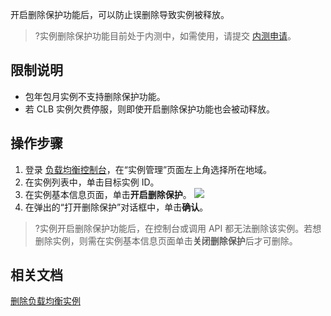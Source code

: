 开启删除保护功能后，可以防止误删除导致实例被释放。
>?实例删除保护功能目前处于内测中，如需使用，请提交 [内测申请](https://cloud.tencent.com/apply/p/26gyrl8dduf)。
>

## 限制说明
- 包年包月实例不支持删除保护功能。
- 若 CLB 实例欠费停服，则即使开启删除保护功能也会被动释放。

## 操作步骤
1. 登录 [负载均衡控制台](https://console.cloud.tencent.com/clb)，在“实例管理”页面左上角选择所在地域。
2. 在实例列表中，单击目标实例 ID。
3. 在实例基本信息页面，单击**开启删除保护**。
![](https://main.qcloudimg.com/raw/750b911b619a0d16fc9fc0834fcf8b30.png)
4. 在弹出的“打开删除保护”对话框中，单击**确认**。
>?实例开启删除保护功能后，在控制台或调用 API 都无法删除该实例。若想删除实例，则需在实例基本信息页面单击**关闭删除保护**后才可删除。
>


## 相关文档
[删除负载均衡实例](https://cloud.tencent.com/document/product/214/15369)
